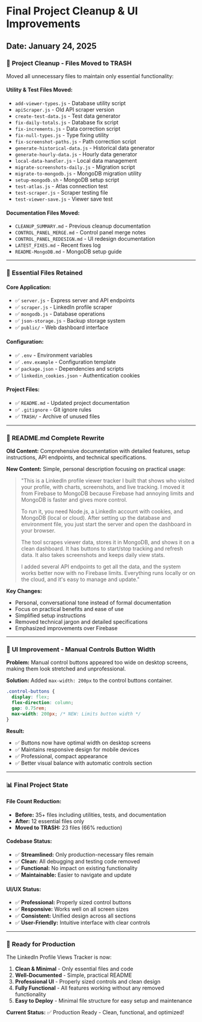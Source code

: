 # Final Project Cleanup & UI Improvements

## Date: January 24, 2025

### 🧹 **Project Cleanup - Files Moved to TRASH**

Moved all unnecessary files to maintain only essential functionality:

#### **Utility & Test Files Moved:**
- `add-viewer-types.js` - Database utility script  
- `apiScraper.js` - Old API scraper version
- `create-test-data.js` - Test data generator
- `fix-daily-totals.js` - Database fix script
- `fix-increments.js` - Data correction script
- `fix-null-types.js` - Type fixing utility
- `fix-screenshot-paths.js` - Path correction script
- `generate-historical-data.js` - Historical data generator
- `generate-hourly-data.js` - Hourly data generator
- `local-data-handler.js` - Local data management
- `migrate-screenshots-daily.js` - Migration script
- `migrate-to-mongodb.js` - MongoDB migration utility
- `setup-mongodb.sh` - MongoDB setup script
- `test-atlas.js` - Atlas connection test
- `test-scraper.js` - Scraper testing file
- `test-viewer-save.js` - Viewer save test

#### **Documentation Files Moved:**
- `CLEANUP_SUMMARY.md` - Previous cleanup documentation
- `CONTROL_PANEL_MERGE.md` - Control panel merge notes
- `CONTROL_PANEL_REDESIGN.md` - UI redesign documentation
- `LATEST_FIXES.md` - Recent fixes log
- `README-MongoDB.md` - MongoDB setup guide

---

### 📁 **Essential Files Retained**

#### **Core Application:**
- ✅ `server.js` - Express server and API endpoints
- ✅ `scraper.js` - LinkedIn profile scraper
- ✅ `mongodb.js` - Database operations
- ✅ `json-storage.js` - Backup storage system
- ✅ `public/` - Web dashboard interface

#### **Configuration:**
- ✅ `.env` - Environment variables
- ✅ `.env.example` - Configuration template
- ✅ `package.json` - Dependencies and scripts
- ✅ `linkedin_cookies.json` - Authentication cookies

#### **Project Files:**
- ✅ `README.md` - Updated project documentation
- ✅ `.gitignore` - Git ignore rules
- ✅ `TRASH/` - Archive of unused files

---

### 📝 **README.md Complete Rewrite**

**Old Content:** Comprehensive documentation with detailed features, setup instructions, API endpoints, and technical specifications.

**New Content:** Simple, personal description focusing on practical usage:

> "This is a LinkedIn profile viewer tracker I built that shows who visited your profile, with charts, screenshots, and live tracking. I moved it from Firebase to MongoDB because Firebase had annoying limits and MongoDB is faster and gives more control.
>
> To run it, you need Node.js, a LinkedIn account with cookies, and MongoDB (local or cloud). After setting up the database and environment file, you just start the server and open the dashboard in your browser.
>
> The tool scrapes viewer data, stores it in MongoDB, and shows it on a clean dashboard. It has buttons to start/stop tracking and refresh data. It also takes screenshots and keeps daily view stats.
>
> I added several API endpoints to get all the data, and the system works better now with no Firebase limits. Everything runs locally or on the cloud, and it's easy to manage and update."

**Key Changes:**
- Personal, conversational tone instead of formal documentation
- Focus on practical benefits and ease of use
- Simplified setup instructions
- Removed technical jargon and detailed specifications
- Emphasized improvements over Firebase

---

### 🎨 **UI Improvement - Manual Controls Button Width**

**Problem:** Manual control buttons appeared too wide on desktop screens, making them look stretched and unprofessional.

**Solution:** Added `max-width: 200px` to the control buttons container.

```css
.control-buttons {
  display: flex; 
  flex-direction: column; 
  gap: 0.75rem; 
  max-width: 200px; /* NEW: Limits button width */
}
```

**Result:**
- ✅ Buttons now have optimal width on desktop screens
- ✅ Maintains responsive design for mobile devices
- ✅ Professional, compact appearance
- ✅ Better visual balance with automatic controls section

---

### 📊 **Final Project State**

#### **File Count Reduction:**
- **Before:** 35+ files including utilities, tests, and documentation
- **After:** 12 essential files only
- **Moved to TRASH:** 23 files (66% reduction)

#### **Codebase Status:**
- ✅ **Streamlined:** Only production-necessary files remain
- ✅ **Clean:** All debugging and testing code removed
- ✅ **Functional:** No impact on existing functionality
- ✅ **Maintainable:** Easier to navigate and update

#### **UI/UX Status:**
- ✅ **Professional:** Properly sized control buttons
- ✅ **Responsive:** Works well on all screen sizes  
- ✅ **Consistent:** Unified design across all sections
- ✅ **User-Friendly:** Intuitive interface with clear controls

---

### 🚀 **Ready for Production**

The LinkedIn Profile Views Tracker is now:

1. **Clean & Minimal** - Only essential files and code
2. **Well-Documented** - Simple, practical README
3. **Professional UI** - Properly sized controls and clean design
4. **Fully Functional** - All features working without any removed functionality
5. **Easy to Deploy** - Minimal file structure for easy setup and maintenance

**Current Status:** ✅ Production Ready - Clean, functional, and optimized!
